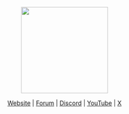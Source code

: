 <div align="center">
<p>
    <img width="200" src="https://raw.githubusercontent.com/CCBlueX/LiquidCloud/master/LiquidBounce/liquidbounceLogo.svg">
</p>

[Website]() |
[Forum]() |
[Discord]() |
[YouTube]() |
[X]()
</div>
